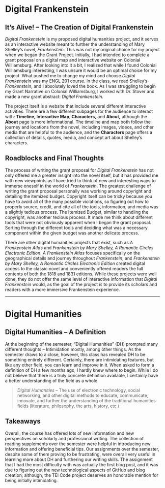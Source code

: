 # Digital Frankenstein 
## It’s Alive! – The Creation of Digital Frankenstein 
*Digital Frankenstein* is my proposed digital humanities project, and it serves as an interactive website meant to further the understanding of Mary Shelley’s novel, *Frankenstein*. This was not my original choice for my project when we began the Grant Project. Initially, I had intended to complete a grant proposal on a digital map and interactive website on Colonial Williamsburg. After looking into it a bit, I realized that while I found Colonial Williamsburg interesting, I was unsure it would be an optimal choice for my project. What pushed me to change my mind and choose *Digital Frankenstein* was my ENGL 201 course. In the class, we read Shelley’s *Frankenstein*, and I absolutely loved the book. As I was struggling to begin my Grant Narrative on Colonial Williamsburg, I worked with Dr. Stover and made a new grant abstract: *Digital Frankenstein.* 

The project itself is a website that include several different interactive activities.  There are a few different subpages for the audience to interact with: **Timeline, Interactive Map, Characters,** and **About,** although the **About** page is more informational. The timeline and map both follow the journey and locations from the novel, including images, videos, and other media that are helpful to the audience, and the **Characters** page offers a collection of details, quotes, media, and concept art about Shelley’s characters. 

## Roadblocks and Final Thoughts
The process of writing the grant proposal for *Digital Frankenstein* has not only offered me a greater insight into the novel itself, but it has provided me with new viewpoints as I have tried to think of new and interesting ways to immerse oneself in the world of *Frankenstein*. The greatest challenge of writing the grant proposal personally was working around copyright and detailing the itemized budget. Copyright itself can be tricky because you have to avoid all of the many possible violations, so figuring out how to properly source, credit, and cite all of the tools, information, and media was a slightly tedious process.  The Itemized Budget, similar to handling the copyright, was another tedious process. It made me think about different tools that were not obviously apparent when I began the grant proposal. Sorting through the different tools and deciding what was a necessary component within the given budget was another delicate process. 

There are other digital humanities projects that exist, such as *A Frankenstein Atlas* and *Frankenstein by Mary Shelley, A Romantic Circles Electronic Edition*. *A Frankenstein Atlas* focuses specifically on the geographical details and journey throughout *Frankenstein*, and *Frankenstein by Mary Shelley, A Romantic Circles Electronic Edition* created digital access to the classic novel and conveniently offered readers the full contents of both the 1818 and 1831 editions. While these projects were well done, they do not offer the same level of interactive information that *Digital Frankenstein* would, as the goal of the project is to provide its scholars and readers with a more immersive Frankenstein experience.  

***

# Digital Humanities 
## Digital Humanities – A Definition
At the beginning of the semester, “Digital Humanities” (DH) prompted many different thoughts – Intimidation mostly, among other things.  As the semester draws to a close, however, this class has revealed DH to be something entirely different. Certainly, there are intimidating features, but like any other field, you can learn and improve in it. When asked to form a definition of DH a few months ago, I hardly knew where to begin. While I do not believe that there is a truly concrete definition available, I certainly have a better understanding of the field as a whole.
  
  > *Digital Humanities* – The use of electronic technology, social networking, and other digital methods to educate, communicate, innovate, and further the understanding of  the traditional humanities fields (literature, philosophy, the arts, history, etc.)

## Takeaways
Overall, the course has offered lots of new information and new perspectives on scholarly and professional writing. The collection of reading supplements over the semester were helpful in introducing new information and offering beneficial tips. Our assignments over the semester, despite some of them proving to be frustrating, were overall very useful in learning more about DH and furthering our writing skills. The assignment that I had the most difficulty with was actually the first blog post, and it was due to figuring out the new technological aspects of GitHub and blog creation; although, the TEI Code project deserves an honorable mention for being initially intimidating.

